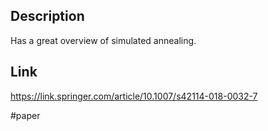 ## Description
Has a great overview of simulated annealing.

## Link
https://link.springer.com/article/10.1007/s42114-018-0032-7

#paper